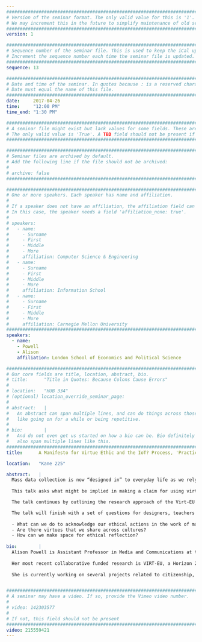 ```yaml
---
################################################################################
# Version of the seminar format. The only valid value for this is '1'. 
# We may increment this in the future to simplify maintenance of old seminars.
################################################################################
version: 1

################################################################################
# Sequence number of the seminar file. This is used to keep the iCal up to date.
# Increment the sequence number each time the seminar file is updated.
################################################################################
sequence: 13

################################################################################
# Date and time of the seminar. In quotes because : is a reserved character.
# Date must equal the name of this file.
################################################################################
date:     2017-04-26
time:     "12:00 PM"
time_end: "1:30 PM"

################################################################################
# A seminar file might exist but lack values for some fields. These are 'TBD'. 
# The only valid value is 'True'. A TBD field should not be present if 'False'.
################################################################################

################################################################################
# Seminar files are archived by default.
# Add the following line if the file should not be archived:
#
# archive: false
################################################################################

################################################################################
# One or more speakers. Each speaker has name and affiliation.
#
# If a speaker does not have an affiliation, the affiliation field can be removed.
# In this case, the speaker needs a field 'affiliation_none: true'.
#
# speakers:
#   - name: 
#     - Surname
#     - First
#     - Middle
#     - More
#     affiliation: Computer Science & Engineering 
#   - name: 
#     - Surname
#     - First
#     - Middle
#     - More
#     affiliation: Information School 
#   - name: 
#     - Surname
#     - First
#     - Middle
#     - More
#     affiliation: Carnegie Mellon University 
################################################################################
speakers:
  - name:
    - Powell
    - Alison
    affiliation: London School of Economics and Political Science

################################################################################
# Our core fields are title, location, abstract, bio.
# title:      "Title in Quotes: Because Colons Cause Errors"
# 
# location:   "HUB 334"
# (optional) location_override_seminar_page:
#
# abstract:   |
#   An abstract can span multiple lines, and can do things across those lines,
#   like going on for a while or being repetitive.
# 
# bio:        |
#   And do not even get us started on how a bio can be. Bio definitely can
#   also span multiple lines like this.
################################################################################
title:      A Manifesto for Virtue Ethic and the IoT? Process, 'Practical reason', and Technology Design

location:   "Kane 225"

abstract:   |
  Mass data collection is now “designed in” to everyday life as we rely on technologies capable of monitoring, storing and distributing information about us. As citizens and researchers, we are not faced with a binary between privacy and surveillance, but must make sense of complex situations where ex post regulation of data use is necessary but not sufficient for addressing ethical and social concerns.
  
  This talk asks what might be implied in making a claim for using virtue ethics – a form of ethics focused on the development of individual qualities that are socially good. It provides some key features of the virtue ethics approach and questions how these could be investigated and applied in the context of Internet of Things development – a research area already coming under ethical scrutiny.

  The talk continues by outlining the research approach of the Virt-EU project, a three-year project investigating using quantitative, qualitative and design methods to examine ethical processes in IoT development. 

  The talk will finish with a set of questions for designers, teachers and researchers to consider:
  
  -	What can we do to acknowledge our ethical actions in the work of making technology?
  -	Are there virtues that we share across cultures?
  -	How can we make space for ethical reflection?
  
bio:        |
  Alison Powell is Assistant Professor in Media and Communications at the London School of Economics and Programme Director of the MSc in Media and Communication (Data & Society). Her research examines how people’s values influence the way technology is built, and how discourses, practices and governance structures are produced in relation to new technological systems. She has held posts at Telecom ParisTech and the Oxford Internet Institute, and has a PhD from Concordia University in Montreal Canada. 
  
  Her most recent collaborative funded research is VIRT-EU, a Horizon 2020 project examining ethics in practice among Internet of Things developer communities. Other funded research has considered the role of civic technology advocates in developing WiFi networks in cities around the world, and examined knowledge cultures and governance processes of hardware hackers and citizen scientists.
  
  She is currently working on several projects related to citizenship, cities, data and ethics, and is fascinated by how we think of machines in terms of ethics, morals and values. Along with Nick Couldry, she recently published “Big Data From the Bottom Up” in Big Data and Society, as well as many articles discussing information policy, activism, and open source culture. 


################################################################################
# A seminar may have a video. If so, provide the Vimeo video number.
#
# video: 142303577
#
# If not, this field should not be present 
################################################################################
video: 215559421
---
```


